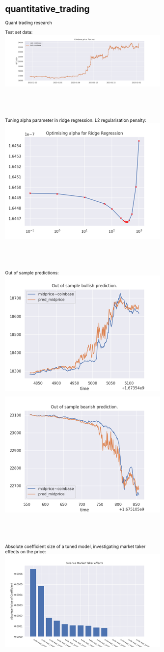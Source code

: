 # quantitative_trading
Quant trading research


Test set data:
![My Plot](https://raw.githubusercontent.com/alexlukekoval/quantitative_trading/main/images/coinbase_price_test.png)


\
\
\
\
\
Tuning alpha parameter in ridge regression. L2 regularisation penalty:
![tuning plot](https://raw.githubusercontent.com/alexlukekoval/quantitative_trading/main/images/alpha_tuning.png)

\
\
\
\
\
Out of sample predictions:
\
![bullish plot](https://raw.githubusercontent.com/alexlukekoval/quantitative_trading/main/images/bullish_prediction.png)

![bearish plot](https://raw.githubusercontent.com/alexlukekoval/quantitative_trading/main/images/bearish_prediction.png)


\
\
\
\
\
Absolute coefficient size of a tuned model, investigating market taker effects on the price:
![market taker plot](https://raw.githubusercontent.com/alexlukekoval/quantitative_trading/main/images/binance_market_taker_effects.png)

